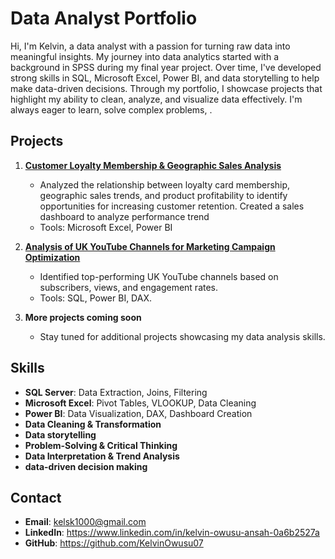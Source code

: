 # Data Analyst Portfolio

Hi, I'm Kelvin, a data analyst with a passion for turning raw data into meaningful insights. My journey into data analytics started with a background in SPSS during my final year project. Over time, I've developed strong skills in SQL, Microsoft Excel, Power BI, and data storytelling to help make data-driven decisions. Through my portfolio, I showcase projects that highlight my ability to clean, analyze, and visualize data effectively. I'm always eager to learn, solve complex problems, .

## Projects

1. **[Customer Loyalty Membership & Geographic Sales Analysis](Coffee_shop_sales_analysis/README.md)** 
   - Analyzed the relationship between loyalty card membership, geographic sales trends, and product profitability to identify opportunities for increasing customer retention. Created a sales dashboard to analyze performance trend
   - Tools: Microsoft Excel, Power BI




2. **[Analysis of UK YouTube Channels for Marketing Campaign Optimization](UK-YouTube-Channels-Analysis/README.md)**  
   - Identified top-performing UK YouTube channels based on subscribers, views, and engagement rates.  
   - Tools: SQL, Power BI, DAX.  


 3. **More projects coming soon** 
    - Stay tuned for additional projects showcasing my data analysis skills.
     

## Skills
- **SQL Server**: Data Extraction, Joins, Filtering 
- **Microsoft Excel**: Pivot Tables, VLOOKUP, Data Cleaning
- **Power BI**: Data Visualization, DAX, Dashboard Creation
- **Data Cleaning & Transformation**
- **Data storytelling**
- **Problem-Solving & Critical Thinking**
- **Data Interpretation & Trend Analysis**
- **data-driven decision making**
  
## Contact
- **Email**: kelsk1000@gmail.com  
- **LinkedIn**: https://www.linkedin.com/in/kelvin-owusu-ansah-0a6b2527a  
- **GitHub**: https://github.com/KelvinOwusu07  

